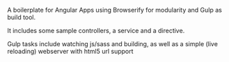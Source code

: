 A boilerplate for Angular Apps using Browserify for modularity and Gulp as build tool.

It includes some sample controllers, a service and a directive.

Gulp tasks include watching js/sass and building, as well as a simple (live reloading) webserver with html5 url support

